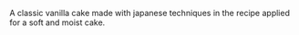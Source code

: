 A classic vanilla cake made with japanese techniques in the recipe applied for a soft and moist cake.